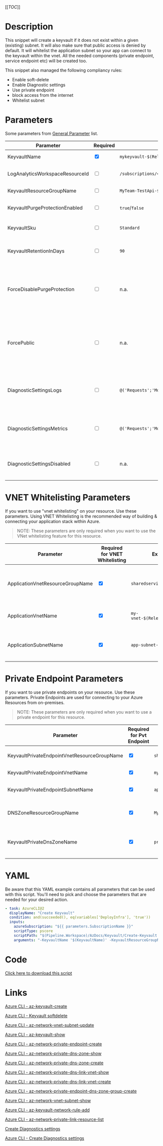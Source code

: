 [[_TOC_]]

# Description

This snippet will create a keyvault if it does not exist within a given (existing) subnet. It will also make sure that public access is denied by default. It will whitelist the application subnet so your app can connect to the keyvault within the vnet. All the needed components (private endpoint, service endpoint etc) will be created too.

This snippet also managed the following compliancy rules:

- Enable soft-delete
- Enable Diagnostic settings
- Use private endpoint
- block access from the internet
- Whitelist subnet

# Parameters

Some parameters from [General Parameter](/Azure/Azure-CLI-Snippets) list.

| Parameter                       | Required                        | Example Value                                                                                                                                   | Description                                                                                                                                                                                                                               |
| ------------------------------- | ------------------------------- | ----------------------------------------------------------------------------------------------------------------------------------------------- | ----------------------------------------------------------------------------------------------------------------------------------------------------------------------------------------------------------------------------------------- |
| KeyvaultName                    | <input type="checkbox" checked> | `mykeyvault-$(Release.EnvironmentName)`                                                                                                         | This is the keyvault name to use.                                                                                                                                                                                                         |
| LogAnalyticsWorkspaceResourceId | <input type="checkbox">         | `/subscriptions/<subscriptionid>/resourceGroups/<resourcegroup>/providers/Microsoft.OperationalInsights/workspaces/<loganalyticsworkspacename>` | The name of the Log Analytics Workspace for the diagnostics settings of the keyvault.                                                                                                                                                     |
| KeyvaultResourceGroupName       | <input type="checkbox">         | `MyTeam-TestApi-$(Release.EnvironmentName)`                                                                                                     | The ResourceGroup where your keyvault will reside in.                                                                                                                                                                                     |
| KeyvaultPurgeProtectionEnabled  | <input type="checkbox">         | `true`/`false`                                                                                                                                  | This will enable or disable purge protection on the keyvault. Default value is `true`.                                                                                                                                                    |
| KeyvaultSku                     | <input type="checkbox">         | `Standard`                                                                                                                                      | The tier of the keyvault. Choices are `Premium` and `Standard`. Defaults to `Standard`.                                                                                                                                                   |
| KeyvaultRetentionInDays         | <input type="checkbox">         | `90`                                                                                                                                            | The amount of days the keyvault should keep its retention. Should be between 7 and 90 days, defaults to 90.                                                                                                                               |
| ForceDisablePurgeProtection     | <input type="checkbox">         | n.a.                                                                                                                                            | If you want to disable purge protection on your keyvault, you will need to pass this extra boolean to confirm you are willingly doing this. You can pass it as a switch without a value (`-ForceDisablePurgeProtection`).                 |
| ForcePublic                     | <input type="checkbox">         | n.a.                                                                                                                                            | If you are not using any networking settings, you need to pass this boolean to confirm you are willingly creating a public resource (to avoid unintended public resources). You can pass it as a switch without a value (`-ForcePublic`). |
| DiagnosticSettingsLogs          | <input type="checkbox">         | `@('Requests';'MongoRequests';)`                                                                                                                | If you want to enable a specific set of diagnostic settings for the category 'Logs'. By default, all categories for 'Logs' will be enabled.                                                                                               |
| DiagnosticSettingsMetrics       | <input type="checkbox">         | `@('Requests';'MongoRequests';)`                                                                                                                | If you want to enable a specific set of diagnostic settings for the category 'Metrics'. By default, all categories for 'Metrics' will be enabled.                                                                                         |
| DiagnosticSettingsDisabled      | <input type="checkbox">         | n.a.                                                                                                                                            | If you don't want to enable any diagnostic settings, you can pass this as a switch witout a value(`-DiagnosticsettingsDisabled`).                                                                                                         |

# VNET Whitelisting Parameters

If you want to use "vnet whitelisting" on your resource. Use these parameters. Using VNET Whitelisting is the recommended way of building & connecting your application stack within Azure.

> NOTE: These parameters are only required when you want to use the VNet whitelisting feature for this resource.

| Parameter                        | Required for VNET Whitelisting  | Example Value                        | Description                                                         |
| -------------------------------- | ------------------------------- | ------------------------------------ | ------------------------------------------------------------------- |
| ApplicationVnetResourceGroupName | <input type="checkbox" checked> | `sharedservices-rg`                  | The ResourceGroup where your VNET, for your appservice, resides in. |
| ApplicationVnetName              | <input type="checkbox" checked> | `my-vnet-$(Release.EnvironmentName)` | The name of the VNET the appservice is in                           |
| ApplicationSubnetName            | <input type="checkbox" checked> | `app-subnet-3`                       | The subnetname for the subnet whitelist on the keyvault.            |

# Private Endpoint Parameters

If you want to use private endpoints on your resource. Use these parameters. Private Endpoints are used for connecting to your Azure Resources from on-premises.

> NOTE: These parameters are only required when you want to use a private endpoint for this resource.

| Parameter                                    | Required for Pvt Endpoint       | Example Value                           | Description                                                                                                                     |
| -------------------------------------------- | ------------------------------- | --------------------------------------- | ------------------------------------------------------------------------------------------------------------------------------- |
| KeyvaultPrivateEndpointVnetResourceGroupName | <input type="checkbox" checked> | `sharedservices-rg`                     | The ResourceGroup where your VNET, for your SQL Server Private Endpoint, resides in.                                            |
| KeyvaultPrivateEndpointVnetName              | <input type="checkbox" checked> | `my-vnet-$(Release.EnvironmentName)`    | The name of the VNET to place the Keyvault Private Endpoint in.                                                                 |
| KeyvaultPrivateEndpointSubnetName            | <input type="checkbox" checked> | `app-subnet-3`                          | The name of the subnet where the keyvault's private endpoint will reside in.                                                    |
| DNSZoneResourceGroupName                     | <input type="checkbox" checked> | `MyDNSZones-$(Release.EnvironmentName)` | Make sure to use the shared DNS Zone resource group (you can only register a zone once per subscription).                       |
| KeyvaultPrivateDnsZoneName                   | <input type="checkbox" checked> | `privatelink.vaultcore.azure.net`       | Generally this will be `privatelink.vaultcore.azure.net`. This defines which DNS Zone to use for the private keyvault endpoint. |

# YAML

Be aware that this YAML example contains all parameters that can be used with this script. You'll need to pick and choose the parameters that are needed for your desired action.

```yaml
- task: AzureCLI@2
  displayName: "Create Keyvault"
  condition: and(succeeded(), eq(variables['DeployInfra'], 'true'))
  inputs:
    azureSubscription: "${{ parameters.SubscriptionName }}"
    scriptType: pscore
    scriptPath: "$(Pipeline.Workspace)/AzDocs/Keyvault/Create-Keyvault.ps1"
    arguments: "-KeyvaultName '$(KeyvaultName)' -KeyvaultResourceGroupName '$(KeyvaultResourceGroupName)' -ResourceTags $(ResourceTags) -LogAnalyticsWorkspaceResourceId '$(LogAnalyticsWorkspaceResourceId)' -ApplicationVnetResourceGroupName '$(ApplicationVnetResourceGroupName)' -ApplicationVnetName '$(ApplicationVnetName)' -ApplicationSubnetName '$(ApplicationSubnetName)' -KeyvaultPrivateEndpointVnetResourceGroupName '$(KeyvaultPrivateEndpointVnetResourceGroupName)' -KeyvaultPrivateEndpointVnetName '$(KeyvaultPrivateEndpointVnetName)' -KeyvaultPrivateEndpointSubnetName '$(KeyvaultPrivateEndpointSubnetName)' -DNSZoneResourceGroupName '$(DNSZoneResourceGroupName)' -KeyvaultPrivateDnsZoneName '$(KeyvaultPrivateDnsZoneName)' -KeyvaultRetentionInDays '$(KeyvaultRetentionInDays)' -DiagnosticSettingsLogs $(DiagnosticSettingsLogs) -DiagnosticSettingsDisabled $(DiagnosticSettingsDisabled)"
```

# Code

[Click here to download this script](../../../../src/Keyvault/Create-Keyvault.ps1)

# Links

[Azure CLI - az-keyvault-create](https://docs.microsoft.com/en-us/cli/azure/keyvault?view=azure-cli-latest#az-keyvault-create)

[Azure CLI - Keyvault softdelete](https://docs.microsoft.com/en-us/azure/key-vault/general/soft-delete-cli)

[Azure CLI - az-network-vnet-subnet-update](https://docs.microsoft.com/en-us/cli/azure/network/vnet/subnet?view=azure-cli-latest#az-network-vnet-subnet-update)

[Azure CLI - az-keyvault-show](https://docs.microsoft.com/en-us/cli/azure/keyvault?view=azure-cli-latest#az-keyvault-show)

[Azure CLI - az-network-private-endpoint-create](https://docs.microsoft.com/en-us/cli/azure/network/private-endpoint?view=azure-cli-latest#az-network-private-endpoint-create)

[Azure CLI - az-network-private-dns-zone-show](https://docs.microsoft.com/en-us/cli/azure/ext/privatedns/network/private-dns/zone?view=azure-cli-latest#ext-privatedns-az-network-private-dns-zone-show)

[Azure CLI - az-network-private-dns-zone-create](https://docs.microsoft.com/en-us/cli/azure/ext/privatedns/network/private-dns/zone?view=azure-cli-latest#ext-privatedns-az-network-private-dns-zone-create)

[Azure CLI - az-network-private-dns-link-vnet-show](https://docs.microsoft.com/en-us/cli/azure/network/private-dns/link/vnet?view=azure-cli-latest#az-network-private-dns-link-vnet-show)

[Azure CLI - az-network-private-dns-link-vnet-create](https://docs.microsoft.com/en-us/cli/azure/network/private-dns/link/vnet?view=azure-cli-latest#az-network-private-dns-link-vnet-create)

[Azure CLI - az-network-private-endpoint-dns-zone-group-create](https://docs.microsoft.com/en-us/cli/azure/network/private-endpoint/dns-zone-group?view=azure-cli-latest#az-network-private-endpoint-dns-zone-group-create)

[Azure CLI - az-network-vnet-subnet-show](https://docs.microsoft.com/en-us/cli/azure/network/vnet/subnet?view=azure-cli-latest#az-network-vnet-subnet-show)

[Azure CLI - az-keyvault-network-rule-add](https://docs.microsoft.com/en-us/cli/azure/keyvault/network-rule?view=azure-cli-latest#az-keyvault-network-rule-add)

[Azure CLI - az-network-private-link-resource-list](https://docs.microsoft.com/en-us/cli/azure/network/private-link-resource?view=azure-cli-latest#az-network-private-link-resource-list)

[Create Diagnostics settings](https://docs.microsoft.com/en-us/azure/azure-monitor/platform/diagnostic-settings)

[Azure CLI - Create Diagnostics settings](http://techgenix.com/azure-diagnostic-settings/)
